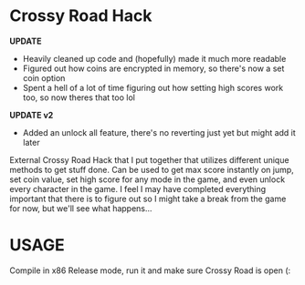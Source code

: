 # Crossy Road Hack

**UPDATE**
- Heavily cleaned up code and (hopefully) made it much more readable
- Figured out how coins are encrypted in memory, so there's now a set coin option
- Spent a hell of a lot of time figuring out how setting high scores work too, so now theres that too lol

**UPDATE v2**
- Added an unlock all feature, there's no reverting just yet but might add it later

External Crossy Road Hack that I put together that utilizes different unique methods to get stuff done. Can be used to get max score instantly on jump, set coin value, set high score for any mode in the game, and even unlock every character in the game. I feel I may have completed everything important that there is to figure out so I might take a break from the game for now, but we'll see what happens...

# USAGE
Compile in x86 Release mode, run it and make sure Crossy Road is open (:
